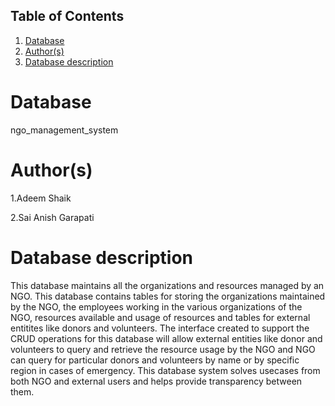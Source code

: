 ## Table of Contents
1. [Database](#database)
2. [Author(s)](#author)
3. [Database description](#description)

# Database
ngo_management_system

# Author(s)
1.Adeem Shaik

2.Sai Anish Garapati

# Database description
This database maintains all the organizations and resources managed by an NGO. This database contains tables for storing the organizations maintained by the NGO, the employees working in the various organizations of the NGO, resources available and usage of resources and tables for external entitites like donors and volunteers. 
The interface created to support the CRUD operations for this database will allow external entities like donor and volunteers to query and retrieve the resource usage by the NGO and NGO can query for particular donors and volunteers by name or by specific region in cases of emergency. This database system solves usecases from both NGO and external users and helps provide transparency between them.


